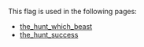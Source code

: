 This flag is used in the following pages:
 - [the_hunt_which_beast](../events/the_hunt_which_beast.md)
 - [the_hunt_success](../events/the_hunt_success.md)
